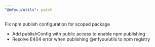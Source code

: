 ```yaml
---
"@mfyuu/utils": patch
---
```


Fix npm publish configuration for scoped package

- Add publishConfig with public access to enable npm publishing
- Resolve E404 error when publishing @mfyuu/utils to npm registry
